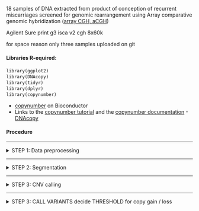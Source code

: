 

18 samples of DNA extracted from product of conception of recurrent miscarriages screened for genomic rearrangement using Array comparative genomic hybridization ([array CGH, aCGH](https://en.wikipedia.org/wiki/Comparative_genomic_hybridization)) 

Agilent Sure print g3 isca v2 cgh 8x60k


for space reason only three samples uploaded on git 



#### Libraries R-equired: 

```
library(ggplot2)
library(DNAcopy)
library(tidyr)
library(dplyr) 
library(copynumber) 
```

- [copynumber](https://bioconductor.org/packages/release/bioc/html/copynumber.html)  on Bioconductor 
- Links to the [copynumber tutorial](https://bioconductor.org/packages/release/bioc/vignettes/copynumber/inst/doc/copynumber.pdf)
and the [copynumber documentation](https://bioconductor.org/packages/release/bioc/manuals/copynumber/man/copynumber.pdf) 
-[DNAcopy](https://bioconductor.org/packages/release/bioc/html/DNAcopy.html)
 


#### Procedure 

- - - -
<details>
<summary>STEP 1: Data preprocessing  </summary>
<p> 
 
##### Formatting data 

The imput file is in the  folder data and looks like 
```
hr     start   as_sample       LogRatio
9       13638428        AS006_good      -3.730386303e-002
23      18634351        AS006_good      -2.629302068e-002
6       121426906       AS006_good      -2.522241234e-002
2       162718809       AS006_good      -1.018516467e-001
11      115072736       AS006_good      -7.987021913e-003
2       196233275       AS006_good      -1.999652319e-003
23      18525214        AS006_good      -8.723768348e-002
12      60800909        AS006_good      -1.349150180e-001
```

Data form different samples have been concatenated while `copynumber` requires data arranged as: 
> tab separated Column 1 numeric or character chr numbers, column 2 numeric local probe positions, subsequent column(s) the numeric copy number measurements for one or more samples (LogRatio) header of copy number columns should give sample IDs


Therefore we need to rearrange the data (I will use `distinct` from *dplyr* and `spread` from *tydir*  ): 
```
#### read the data 
imma=read.table(gzfile("all.arraychr.head.tsv.forCopynumber.red.gz"), header=T, sep ="\t" )

#### remove duplicates  (artifact from this particular experiment)
imma.noduplicat <- imma %>% distinct(chr, start, as_sample , .keep_all = TRUE) 

#### spread
imma.spread<- imma.noduplicat  %>%  spread(as_sample , LogRatio )
```

At this point the data looks like: 
```
> head (imma.spread)
  chr  start  AS006_good   AS015_bad AS074_3xchr8
1   1 120858 -0.08402374 -0.06140896 -0.019594946
2   1 252304  0.06791855  0.15655191  0.047254993
3   1 421256  0.19047230  0.08022728 -0.044166946
4   1 779727  0.14821407  0.16200489  0.151237221
5   1 834101  0.01549497 -0.05585227 -0.052730029
6   1 839450  0.19701140  0.04511940  0.003677939

```


##### Filter per variance in probes 

It is useful to remove probes with extreme variance: 
```
#### check perprobe variance 
imma.spread$prob.var <- apply (imma.spread[,3:5], 1 , var)
```

This adds a column with probe variance: 
```
> head (imma.spread)
  chr  start  AS006_good   AS015_bad AS074_3xchr8     prob.var
1   1 120858 -0.08402374 -0.06140896 -0.019594946 1.068485e-03
2   1 252304  0.06791855  0.15655191  0.047254993 3.371445e-03
3   1 421256  0.19047230  0.08022728 -0.044166946 1.378058e-02
4   1 779727  0.14821407  0.16200489  0.151237221 5.254479e-05
5   1 834101  0.01549497 -0.05585227 -0.052730029 1.625804e-03
6   1 839450  0.19701140  0.04511940  0.003677939 1.036107e-02
```
 
Ggplot the variance per probe: 
```
ggplot(imma.spread, aes(as.factor(chr), prob.var))+ geom_boxplot ()+theme_bw()+ggtitle("Per-probe variance per-cromosome")
```

Remove the probes with extreme variance by removing the correspondant rows: 
```
## find the covariance threshold 
covariancetreshold= unname(quantile(imma.spread$prob.var, 0.99 ) )

covariancetreshold
[1] 0.03405442

## making final dataset filtered by covariance 
imma.copynumber <- subset(imma.spread, prob.var<covariancetreshold) 

## chek if filtering was effective: 
max (imma.spread$prob.var)
[1] 0.4209459
max (imma.copynumber$prob.var)
[1] 0.03405438

length (imma.spread$prob.var)
[1] 59008
length (imma.copynumber$prob.var)
[1] 58417

## finalizing: 
imma.copynumber$prob.var <- NULL  ## remove the column prob.var 

```

In fact the `winsorize` function form *copynumber* removes extreme values!!!  
```
imma.wins <- winsorize(data=imma.spread,verbose=FALSE) 

## check 
max(imma.spread$prob.var)
[1] 0.4209459
max(imma.wins$prob.var)
[1] 0.0907
max(imma.copynumber$prob.var)
[1] 0.03405438

```
With basic values `winsorize` is less stringent than my "variance" criteria, but can be finely tuened. 

</p>
</details>

- - - -

<details>
<summary>STEP 2:  Segmentation </summary>
<p>
 
##### Choose model parameters

From the [`copynumber` paper](https://bmcgenomics.biomedcentral.com/articles/10.1186/1471-2164-13-591): 

> In particular, the proposed method utilizes penalized least squares regression to determine a piecewise constant fit to the data. Introducing a fixed penalty γ>0 for any difference in the fitted values of two neighboring observations induces an optimal solution of particular relevance to copy number data: a piecewise constant curve fully determined by the breakpoints and the average copy number values on each segment. The user defined penalty γ essentially controls the level of empirical evidence required to introduce a breakpoint. Given the number of breakpoints, the solution will be optimal in terms of least squares error.

We will use the `plotGamma` function from *copynumber* to find out what is the best parameter for segmentation. We will test segmentation on chromosome 1 of the first sample in the `imma.copynumber` data frame:  

```
imma.chr=1
imma.sample=1 
imma.gammaRange=c(2,20) ## change the values to explore 

plotGamma(imma.copynumber, pos.unit = "bp", gammaRange = imma.gammaRange, dowins = TRUE, cv=TRUE, sample=imma.sample[imma.sample], chr =imma.chr )

```

Implementing for more two samples and few chromosomes: 
```
imma.chr=c(1,7,8,22)
imma.sample=c(1,3)
names(imma.sample) <- c("AS006_good", "AS074_3xchr8")

for (temp.chr in  imma.chr ) {
for (temp.sample in names(imma.sample)  ) {
name.pdf=paste( "imma.gamma.chr", temp.chr, "." , temp.sample,  ".png", sep ="" )
png( name.pdf) 
plotGamma(imma.copynumber, pos.unit = "bp", gammaRange = c(2, 20), dowins = TRUE, cv=TRUE, sample=imma.sample[temp.sample], chr =temp.chr )
dev.off() 
}
} 
```


##### Segment 

After choosing the right `gamma` we can proceed to segmentation. Remember the lower gamma the more breakpoints: 

We will use the `pcf` method; using the `file.name` option the result will be written in a file as well: 
```
imma.copynumber.segments <- pcf(data=imma.copynumber, gamma=10, assembly="hg19", return.est=TRUE, save.res=TRUE , file.names=c("imma.copynumber.pcf", "imma.copynumber.segments"))
```

Visualize the segmentation for the whole genome for the first sample: 
```
plotGenome(imma.copynumber,   imma.copynumber.segments, assembly="hg19", sample=1, main="AS006_good")
```


Visualize the segmentation per chromosome, per sample: 
```
plotChrom(imma.copynumber,  imma.copynumber.segments, assembly="hg19")
```

</p>
</details>

- - - -

<details>
<summary>STEP 3:  CNV calling </summary>
<p>


#####  Threshold for copy gain / loss

These are the thresholds used by the Agilent analyzer

| ![WFS1](img/agilent.png) | 
|:--:| 
| *Thresholds for gain/loss from Agilent  |


```

## 
myref=read.table("../array2/all.cyto.tsv" , header =T , sep="\t")
> summary(subset(myref, Amp.Gain.Loss.Del >0)$Amp.Gain.Loss.Del )
   Min. 1st Qu.  Median    Mean 3rd Qu.    Max.
 0.2513  0.3685  0.5328  0.7791  0.8490  4.4842
> summary(subset(myref, Amp.Gain.Loss.Del <0)$Amp.Gain.Loss.Del )
   Min. 1st Qu.  Median    Mean 3rd Qu.    Max.
-1.6122 -0.6464 -0.4340 -0.5229 -0.3221 -0.2505

imma.copynumber.calls=callAberrations(imma.copynumber.segments, thres.gain=0.15, thres.loss =-0.15 )


png("imma.call.popfreq.png", res=300, width=30 ,height=15, units="cm")
plotFreq(imma.copynumber.segments, thres.gain=0.15, thres.loss =-0.15, assembly="hg19")
dev.off()

png("imma.call.popfreq.chr14.png", res=300, width=30 ,height=15, units="cm")
plotFreq(imma.copynumber.segments, thres.gain=0.15, thres.loss =-0.15, assembly="hg19", chrom=14)
dev.off()
```

</p>
</details>

- - - -

<details>
<summary>STEP 3:  CALL VARIANTS decide  THRESHOLD for copy gain / loss</summary>
<p>

## STEP 3.1:  COMPARE CALLS 
thres.gain=0.15
thres.loss =-0.15

## format agilent reference calls and add to seg compare 
myref.compare=read.table("../array2/all.cyto.tsv.forcomparison", header=T , sep="\t" )
mc=myref.compare
seg.agilent= cbind.data.frame(sampleID=mc$sampleid, chrom=mc$Chr,  arm=as.character(mc$Chr) ,  start.pos=mc$Start,  end.pos=mc$Stop_bp,  n.probes=as.numeric(mc$Probes), mean=mc$Amp.Gain.Loss.Del) 
seg.agilent$type="Agilent"



seg.compare.call.all=rbind( filter( seg.compare, mean >= thres.gain |  mean <= thres.loss) ,   seg.agilent)
png("imma.call.compare.AS043_3xchr7.png", res=300, width=30 ,height=15, units="cm")
ggplot(subset(seg.compare.call.all, chrom==7 &  sampleID=="AS043_3xchr7" ), aes(start, mean) )+geom_segment(aes(x = start.pos, y = mean, xend = end.pos, yend =mean, colour = type, alpha=0.2, size=n.probes)) +facet_grid ( sampleID ~ chrom )+theme_bw() +scale_colour_manual(values=c("red", "blue" , "green")) +ggtitle ("CNV calls - Agilent thres. 0.25, -0.25 -  PLS thres 0.15,  -0.15   ") +xlab("chr position" ) +ylab("mean LogRation in segment")+ylim(-0.4, 0.8) +geom_hline(yintercept =c(thres.gain, thres.loss) , colour="grey", type=2)
dev.off() 

png("imma.call.compare.AS074_3xchr8.png", res=300, width=30 ,height=15, units="cm")
ggplot(subset(seg.compare.call.all, chrom==8  &  sampleID=="AS074_3xchr8" ), aes(start, mean) )+geom_segment(aes(x = start.pos, y = mean, xend = end.pos, yend =mean, colour = type, alpha=0.2, size=n.probes)) +facet_grid ( sampleID ~ chrom )+theme_bw() +scale_colour_manual(values=c("red", "blue" , "green")) +ggtitle ("CNV calls - Agilent thres. 0.25, -0.25 -  PLS thres 0.15,  -0.15   ") +xlab("chr position" ) +ylab("mean LogRation in segment")+ylim(-0.4,0.8) +geom_hline(yintercept =c(thres.gain, thres.loss) , colour="grey", type=2)
dev.off() 

###### CNV SIZE COMPARISON 
png("imma.call.compare.png", res=300, width=12 ,height=12, units="cm")
ggplot(seg.compare.call.all, aes((end.pos-start.pos)/1000000, n.probes, colour=type))+geom_point(alpha=0.4 ) +facet_grid(type ~ . )+theme_bw() +xlab("variant size (Mb)" )
dev.off()

png("imma.call.compare.less25Mb.png", res=300, width=12 ,height=12, units="cm")
ggplot(seg.compare.call.all, aes((end.pos-start.pos)/1000000, n.probes, colour=type))+geom_point(alpha=0.4 ) +facet_grid(type ~ . )+theme_bw() +xlab("variant size (Mb)" )+xlim(0,25000000/1000000) +ylim(0, 1000)
dev.off()


seg.compare.call.all %>% group_by(type) %>% summarize(min=min(end.pos-start.pos)/1000000, max=max(end.pos-start.pos)/1000000, mean=mean(end.pos-start.pos)/1000000, median=median(end.pos-start.pos)/1000000, sd=sd(end.pos-start.pos)/1000000)
 A tibble: 3 x 6
  type                min   max  mean median    sd
  <chr>             <dbl> <dbl> <dbl>  <dbl> <dbl>
1 Agilent        0.000131  98.8  2.61  0.446  7.20
2 CBS.dnacopy    0.000245  22.4  2.87  1.48   3.92
3 PLS.copynumber 0.000312  22.7  2.76  1.23   3.91


